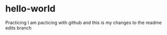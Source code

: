 # hello-world
Practicing
I am pacticing with github and this is my changes to the readme edits branch
